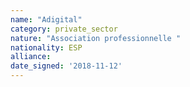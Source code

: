 ```yaml
---
name: "Adigital"
category: private_sector
nature: "Association professionnelle "
nationality: ESP
alliance: 
date_signed: '2018-11-12'
---
```

    